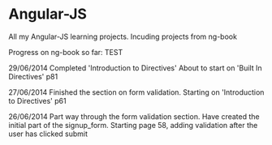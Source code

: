 Angular-JS
==========

All my Angular-JS learning projects. Incuding projects from ng-book


Progress on ng-book so far: TEST

29/06/2014
Completed 'Introduction to Directives'
About to start on 'Built In Directives' p81


27/06/2014
Finished the section on form validation.
Starting on 'Introduction to Directives' p61


26/06/2014
Part way through the form validation section. Have created the initial part of the signup_form.
Starting page 58, adding validation after the user has clicked submit
